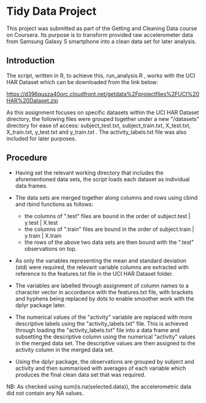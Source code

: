 # Tidy Data Project

This project was submitted as part of the Getting and Cleaning Data course on Coursera. Its purpose is to transform provided raw
accelerometer data from Samsung Galaxy S smartphone into a clean data set for later analysis. 

## Introduction

The script, written in R, to achieve this, run_analysis.R , works with the UCI HAR Dataset which can be downloaded from the link below:

https://d396qusza40orc.cloudfront.net/getdata%2Fprojectfiles%2FUCI%20HAR%20Dataset.zip 

As this assignment focuses on specific datasets within the UCI HAR Dataset directory, the following files were grouped together
under a new "/datasets" directory for ease of access: subject_test.txt, subject_train.txt, X_test.txt, X_train.txt, y_test.txt and 
y_train.txt . The activity_labels.txt file was also included for later purposes.

## Procedure

* Having set the relevant working directory that includes the aforementioned data sets, the script loads each dataset as individual
  data frames.
  
* The data sets are merged together along columns and rows using cbind and rbind functions as follows: 
   - the columns of ".test" files are bound in the order of subject.test | y.test | X.test
   - the columns of ".train" files are bound in the order of subject.train | y.train | X.train
   - the rows of the above two data sets are then bound with the ".test" observations on top.
   
* As only the variables representing the mean and standard deviation (std) were required, the relevant variable columns are extracted 
  with reference to the features.txt file in the UCI HAR Dataset folder.

* The variables are labelled through assignment of column names to a character vector in accordance with the features.txt file, 
  with brackets and hyphens being replaced by dots to enable smoother work with the dplyr package later.
  
* The numerical values of the "activity" variable are replaced with more descriptive labels using the "activity_labels.txt" file.
  This is achieved through loading the "activity_labels.txt" file into a data frame and subsetting the descriptive column using the
  numerical "activity" values in the merged data set. The descriptive values are then assigned to the activity column in the merged
  data set.
  
* Using the dplyr package, the observations are grouped by subject and activity and then summarised with averages of each variable
  which produces the final clean data set that was required.
  
NB: As checked using sum(is.na(selected.data)), the accelerometric data did not contain any NA values. 
